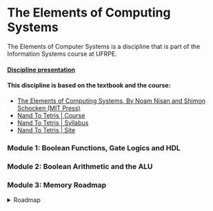 # The Elements of Computing Systems
The Elements of Computer Systems is a discipline that is part of the Information Systems course at UFRPE.
#### [Discipline presentation](https://docs.google.com/presentation/d/1bL6_fbmJrS6vAhnKO5rTb6ubFUeYspe21E1bq-CPl4M/edit?usp=sharing)

#### This discipline is based on the textbook and the course: 
- [The Elements of Computing Systems, By Noam Nisan and Shimon Schocken (MIT Press)](https://www.amazon.com.br/Elements-Computing-Systems-Building-Principles/dp/0262640686)
- [Nand To Tetris | Course](https://www.coursera.org/learn/build-a-computer)
- [Nand To Tetris | Syllabus](https://drive.google.com/file/d/1EWCOVIcg0-dX0XtL3KwNyra6jzMogXLL/view)
- [Nand To Tetris | Site](https://www.nand2tetris.org/)

<!-- - [HDL API & Gate Design Reference](https://nand2tetris-hdl.github.io/) | very helpful for understand the chips behavior -->

### Module 1: Boolean Functions, Gate Logics and HDL

### Module 2: Boolean Arithmetic and the ALU

### Module 3: Memory Roadmap
<details>
  <summary>Roadmap</summary>

  #### **CONTENT**
  - [X] Sequential Logic
  - [X] Flip Flops
  - [X] Memory Units
  - [X] Random Acces Memory
  - [X] Counters
  
  #### **Project 3 Overview**: a family of sequential chips.
  - [x] Bit (1-bit register)
  - [x] 16-bit register
  - [x] RAM8
  - [x] RAM64
  - [x] RAM4K
  - [x] RAM16K
  - [x] RAM512
  - [x] PC
  
  #### Another memories
  * RAM
  * ROM
  * Cache

  "So, an architect, a computer architect is always faced with a trade off of that we want to put more money into the memory and make it larger and faster. Or, does we want to get a cheaper memory, and maybe put the money more in the processing unit? A usual tradeoff is to have a large, cheap memory, maybe slow also, and a very small, expensive, fast memory." Noam explanation.

  <!-- - Katex - $x = {-b \pm \sqrt{b^2-4ac} \over 2a}$ -->

</details>
